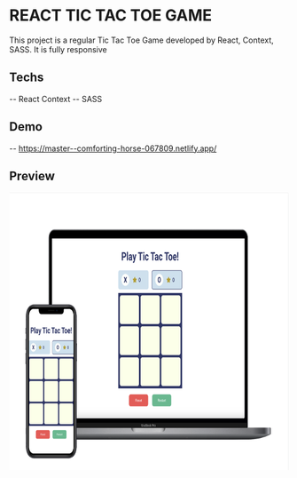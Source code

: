 # REACT TIC TAC TOE GAME

This project is a regular Tic Tac Toe Game developed by React, Context, SASS. It is fully responsive

## Techs

-- React Context
-- SASS

## Demo

-- https://master--comforting-horse-067809.netlify.app/

## Preview

[<img src="https://github.com/elinordeniz/tictactoe/blob/master/public/tictactoe.png" width="750" height="500"/>](https://master--comforting-horse-067809.netlify.app/)
